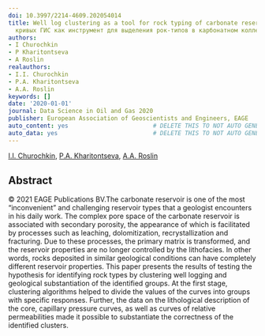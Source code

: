 ```yaml
---
doi: 10.3997/2214-4609.202054014
title: Well log clustering as a tool for rock typing of carbonate reservoir Кластеризация
  кривых ГИС как инструмент для выделения рок-типов в карбонатном коллекторе
authors:
- I Churochkin
- P Kharitontseva
- A Roslin
realauthors:
- I.I. Churochkin
- P.A. Kharitontseva
- A.A. Roslin
keywords: []
date: '2020-01-01'
journal: Data Science in Oil and Gas 2020
publisher: European Association of Geoscientists and Engineers, EAGE
auto_content: yes                        # DELETE THIS TO NOT AUTO GENERATE CONTENT
auto_data: yes                           # DELETE THIS TO NOT AUTO GENERATE METADATA
---
```

[I.I. Churochkin](https://www.scopus.com/authid/detail.uri?authorId=57209143119), [P.A. Kharitontseva](https://www.scopus.com/authid/detail.uri?authorId=57202516398), [A.A. Roslin](https://www.scopus.com/authid/detail.uri?authorId=56786451900)

## Abstract
© 2021 EAGE Publications BV.The carbonate reservoir is one of the most “inconvenient” and challenging reservoir types that a geologist encounters in his daily work. The complex pore space of the carbonate reservoir is associated with secondary porosity, the appearance of which is facilitated by processes such as leaching, dolomitization, recrystallization and fracturing. Due to these processes, the primary matrix is transformed, and the reservoir properties are no longer controlled by the lithofacies. In other words, rocks deposited in similar geological conditions can have completely different reservoir properties. This paper presents the results of testing the hypothesis for identifying rock types by clustering well logging and geological substantiation of the identified groups. At the first stage, clustering algorithms helped to divide the values of the curves into groups with specific responses. Further, the data on the lithological description of the core, capillary pressure curves, as well as curves of relative permeabilities made it possible to substantiate the correctness of the identified clusters.
